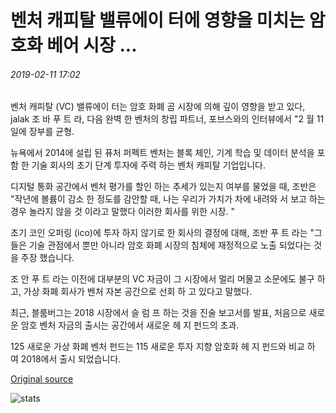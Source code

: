 # 벤처 캐피탈 밸류에이 터에 영향을 미치는 암호화 베어 시장 ...

###### 2019-02-11 17:02

벤처 캐피탈 (VC) 밸류에이 터는 암호 화폐 곰 시장에 의해 깊이 영향을 받고 있다, jalak 조 바 푸 트 라, 다음 완벽 한 벤처의 창립 파트너, 포브스와의 인터뷰에서 "2 월 11 일에 장부를 균형.

뉴욕에서 2014에 설립 된 퓨처 퍼펙트 벤처는 블록 체인, 기계 학습 및 데이터 분석을 포함 한 기술 회사의 초기 단계 투자에 주력 하는 벤처 캐피탈 기업입니다.

디지털 통화 공간에서 벤처 평가를 할인 하는 추세가 있는지 여부를 물었을 때, 조반은 "작년에 볼륨이 감소 한 정도를 감안할 때, 나는 우리가 가치가 차에 내려와 서 보고 하는 경우 놀라지 않을 것 이라고 말했다 이러한 회사를 위한 시장. "

초기 코인 오퍼링 (ico)에 투자 하지 않기로 한 회사의 결정에 대해, 조반 푸 트 라는 "그들은 기술 관점에서 뿐만 아니라 암호 화폐 시장의 침체에 재정적으로 노출 되었다는 것을 주장 했습니다.

조 안 푸 트 라는 이전에 대부분의 VC 자금이 그 시장에서 멀리 머물고 소문에도 불구 하 고, 가상 화폐 회사가 벤처 자본 공간으로 선회 하 고 있다고 말했다.

최근, 블룸버그는 2018 시장에서 슬 럼 프 하는 것을 진술 보고서를 발표, 처음으로 새로운 암호 벤처 자금의 출시는 공간에서 새로운 헤 지 펀드의 초과.

125 새로운 가상 화폐 벤처 펀드는 115 새로운 투자 지향 암호화 헤 지 펀드와 비교 하 여 2018에서 출시 되었습니다.

[Original source](https://cointelegraph.com/news/crypto-bear-market-affecting-venture-capital-valuations)

![stats](https://c.statcounter.com/11760860/0/a89fa40b/1/ "stats")